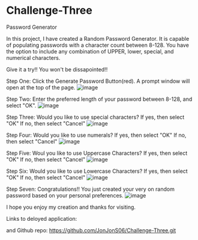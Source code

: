 # Challenge-Three 

Password Generator

In this project, I have created a Random Password Generator.
It is capable of populating passwords with a character count between 8-128.
You have the option to include any combination of UPPER, lower, special, and numerical characters.

Give it a try!! You won't be dissapointed!!



Step One: Click the Generate Password Button(red).
  A prompt window will open at the top of the page.
  ![image](https://user-images.githubusercontent.com/124073266/230485939-77427344-0900-43c9-918e-a3aa08129a85.png)

Step Two: Enter the preferred length of your password between 8-128, and select "OK".
![image](https://user-images.githubusercontent.com/124073266/230486354-dee1170f-384c-4866-99c8-23fd3670d61b.png)

Step Three: Would you like to use special characters? 
  If yes, then select "OK"
  If no, then select "Cancel"
![image](https://user-images.githubusercontent.com/124073266/230486417-c1badf7a-d6d4-4f18-a5a3-14d326694bea.png)
  
Step Four: Would you like to use numerals?
  If yes, then select "OK"
  If no, then select "Cancel"
![image](https://user-images.githubusercontent.com/124073266/230486482-b9bf117d-3ed7-4a34-853d-d9466d3c3748.png)
  
Step Five: Woul you like to use Uppercase Characters?
  If yes, then select "OK"
  If no, then select "Cancel"
![image](https://user-images.githubusercontent.com/124073266/230486582-4a4223f8-f68b-46b8-a8a8-0a26f2040a4b.png)
  
Step Six: Would you like to use Lowercase Characters?
  If yes, then select "OK"
  If no, then select "Cancel"
![image](https://user-images.githubusercontent.com/124073266/230487374-3c9cef08-2030-4924-a930-7ca114177277.png)
  
Step Seven: Congratulations!! You just created your very on random password based on your personal preferences.
![image](https://user-images.githubusercontent.com/124073266/230487509-e6c56b7c-1b23-4604-9c41-55338ccda514.png)






I hope you enjoy my creation and thanks for visiting.

Links to deloyed application:

and Github repo: https://github.com/JonJonS06/Challenge-Three.git

